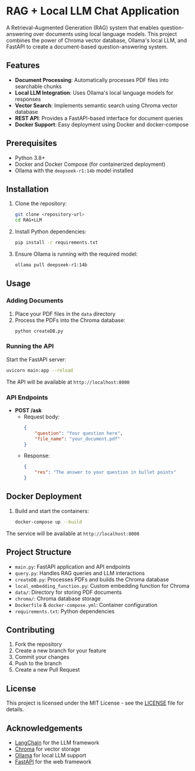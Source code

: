 # RAG + Local LLM Chat Application

A Retrieval-Augmented Generation (RAG) system that enables question-answering over documents using local language models. This project combines the power of Chroma vector database, Ollama's local LLM, and FastAPI to create a document-based question-answering system.

## Features

- **Document Processing**: Automatically processes PDF files into searchable chunks
- **Local LLM Integration**: Uses Ollama's local language models for responses
- **Vector Search**: Implements semantic search using Chroma vector database
- **REST API**: Provides a FastAPI-based interface for document queries
- **Docker Support**: Easy deployment using Docker and docker-compose

## Prerequisites

- Python 3.8+
- Docker and Docker Compose (for containerized deployment)
- Ollama with the `deepseek-r1:14b` model installed

## Installation

1. Clone the repository:
   ```bash
   git clone <repository-url>
   cd RAG+LLM
   ```

2. Install Python dependencies:
   ```bash
   pip install -r requirements.txt
   ```

3. Ensure Ollama is running with the required model:
   ```bash
   ollama pull deepseek-r1:14b
   ```

## Usage

### Adding Documents

1. Place your PDF files in the `data` directory
2. Process the PDFs into the Chroma database:
   ```bash
   python createDB.py
   ```

### Running the API

Start the FastAPI server:
```bash
uvicorn main:app --reload
```

The API will be available at `http://localhost:8000`

### API Endpoints

- **POST /ask**
  - Request body:
    ```json
    {
        "question": "Your question here",
        "file_name": "your_document.pdf"
    }
    ```
  - Response:
    ```json
    {
        "res": "The answer to your question in bullet points"
    }
    ```

## Docker Deployment

1. Build and start the containers:
   ```bash
   docker-compose up --build
   ```

The service will be available at `http://localhost:8000`

## Project Structure

- `main.py`: FastAPI application and API endpoints
- `query.py`: Handles RAG queries and LLM interactions
- `createDB.py`: Processes PDFs and builds the Chroma database
- `local_embedding_function.py`: Custom embedding function for Chroma
- `data/`: Directory for storing PDF documents
- `chroma/`: Chroma database storage
- `Dockerfile` & `docker-compose.yml`: Container configuration
- `requirements.txt`: Python dependencies

## Contributing

1. Fork the repository
2. Create a new branch for your feature
3. Commit your changes
4. Push to the branch
5. Create a new Pull Request

## License

This project is licensed under the MIT License - see the [LICENSE](LICENSE) file for details.

## Acknowledgements

- [LangChain](https://python.langchain.com/) for the LLM framework
- [Chroma](https://www.trychroma.com/) for vector storage
- [Ollama](https://ollama.ai/) for local LLM support
- [FastAPI](https://fastapi.tiangolo.com/) for the web framework
